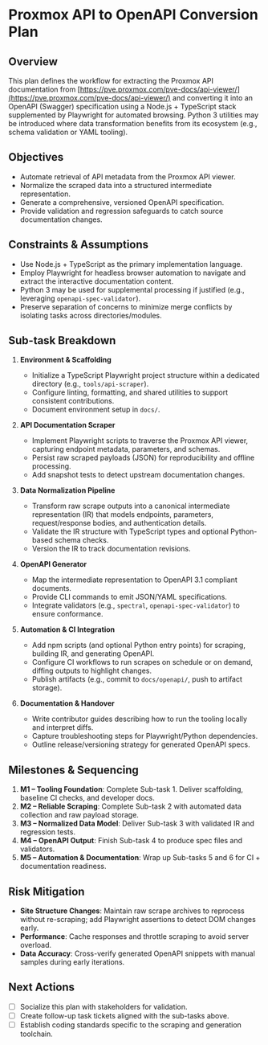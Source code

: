 # Proxmox API to OpenAPI Conversion Plan

## Overview
This plan defines the workflow for extracting the Proxmox API documentation from [https://pve.proxmox.com/pve-docs/api-viewer/](https://pve.proxmox.com/pve-docs/api-viewer/) and converting it into an OpenAPI (Swagger) specification using a Node.js + TypeScript stack supplemented by Playwright for automated browsing. Python 3 utilities may be introduced where data transformation benefits from its ecosystem (e.g., schema validation or YAML tooling).

## Objectives
- Automate retrieval of API metadata from the Proxmox API viewer.
- Normalize the scraped data into a structured intermediate representation.
- Generate a comprehensive, versioned OpenAPI specification.
- Provide validation and regression safeguards to catch source documentation changes.

## Constraints & Assumptions
- Use Node.js + TypeScript as the primary implementation language.
- Employ Playwright for headless browser automation to navigate and extract the interactive documentation content.
- Python 3 may be used for supplemental processing if justified (e.g., leveraging `openapi-spec-validator`).
- Preserve separation of concerns to minimize merge conflicts by isolating tasks across directories/modules.

## Sub-task Breakdown
1. **Environment & Scaffolding**
   - Initialize a TypeScript Playwright project structure within a dedicated directory (e.g., `tools/api-scraper`).
   - Configure linting, formatting, and shared utilities to support consistent contributions.
   - Document environment setup in `docs/`.

2. **API Documentation Scraper**
   - Implement Playwright scripts to traverse the Proxmox API viewer, capturing endpoint metadata, parameters, and schemas.
   - Persist raw scraped payloads (JSON) for reproducibility and offline processing.
   - Add snapshot tests to detect upstream documentation changes.

3. **Data Normalization Pipeline**
   - Transform raw scrape outputs into a canonical intermediate representation (IR) that models endpoints, parameters, request/response bodies, and authentication details.
   - Validate the IR structure with TypeScript types and optional Python-based schema checks.
   - Version the IR to track documentation revisions.

4. **OpenAPI Generator**
   - Map the intermediate representation to OpenAPI 3.1 compliant documents.
   - Provide CLI commands to emit JSON/YAML specifications.
   - Integrate validators (e.g., `spectral`, `openapi-spec-validator`) to ensure conformance.

5. **Automation & CI Integration**
   - Add npm scripts (and optional Python entry points) for scraping, building IR, and generating OpenAPI.
   - Configure CI workflows to run scrapes on schedule or on demand, diffing outputs to highlight changes.
   - Publish artifacts (e.g., commit to `docs/openapi/`, push to artifact storage).

6. **Documentation & Handover**
   - Write contributor guides describing how to run the tooling locally and interpret diffs.
   - Capture troubleshooting steps for Playwright/Python dependencies.
   - Outline release/versioning strategy for generated OpenAPI specs.

## Milestones & Sequencing
1. **M1 – Tooling Foundation**: Complete Sub-task 1. Deliver scaffolding, baseline CI checks, and developer docs.
2. **M2 – Reliable Scraping**: Complete Sub-task 2 with automated data collection and raw payload storage.
3. **M3 – Normalized Data Model**: Deliver Sub-task 3 with validated IR and regression tests.
4. **M4 – OpenAPI Output**: Finish Sub-task 4 to produce spec files and validators.
5. **M5 – Automation & Documentation**: Wrap up Sub-tasks 5 and 6 for CI + documentation readiness.

## Risk Mitigation
- **Site Structure Changes**: Maintain raw scrape archives to reprocess without re-scraping; add Playwright assertions to detect DOM changes early.
- **Performance**: Cache responses and throttle scraping to avoid server overload.
- **Data Accuracy**: Cross-verify generated OpenAPI snippets with manual samples during early iterations.

## Next Actions
- [ ] Socialize this plan with stakeholders for validation.
- [ ] Create follow-up task tickets aligned with the sub-tasks above.
- [ ] Establish coding standards specific to the scraping and generation toolchain.
